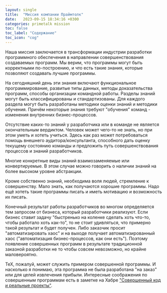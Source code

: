 ```yaml
---
layout: single
title:  "Миссия компании Праймтолк"
date:   2023-09-15 18:34:16 +0300
categories: primetalk mission
toc: false
toc_label: "Содержание"
toc_icon: "cog"
---
```


Наша миссия заключается в трансформации индустрии разработки программного обеспечения в направлении совершенствования создаваемых программ. Мы верим, что программы могут быть корректными по-построению, и что есть такие знания, которые позволяют создавать лучшие программы.

<!--more-->

На сегодняшний день эти знания включают функциональное программирование, развитые типы данных, методы доказательства программ, способы организации командной работы. Разделы знаний могут быть классифицированы и стандартизованы. Для каждого раздела могут быть разработаны методики оценки знаний и методики обучения. Причём некоторые знания требуют "обучения" команд - изменения внутренних бизнес-процессов.

Отсутствие каких-то знаний у разработчика или в команде не является окончательным вердиктом. Человек может чего-то не знать, но при этом уметь и хотеть учиться. Здесь как раз может потребоваться помощь внешнего аудитора/консультанта, способного дать оценку текущему состоянию команды и предложить путь совершенствования процессов и знаний разработчиков.

Многие конкретные виды знаний взаимозаменяемые или конвертируемые. В этом случае можно говорить о наличии знаний на более высоком уровне абстракции.

Кроме собственно знаний, необходима воля людей, стремление к совершенству. Мало знать, как получаются хорошие программы. Надо ещё хотеть такие программы писать и иметь мотивацию и возможность их писать.

Конечный результат работы разработчиков во многом определяется тем запросом от бизнеса, который разработчики реализуют. Если бизнес ставит задачу "быстренько на коленке сделать хоть что-то, чтобы работало хоть как-то", то не стоит удивляться, что примерно такой результат и будет получен. Либо заказчик просит "автоматизировать хаос" и на выходе получает автоматизированный хаос ("автоматизация бизнес-процессов, как они есть"). Поэтому появление совершенных программ в результате традиционной заказной разработки не то чтобы совсем невозможно, но крайне маловероятно. 

TeX, пожалуй, может служить примером совершенной программы. И насколько я понимаю, эта программа не была разработана "на заказ" или для целей извлечения прибыли. Интересные соображения по совершенным программам есть в заметке на Хабре ["Совершенный код и реальные проекты"](https://habr.com/ru/companies/enterra/articles/183360/).
